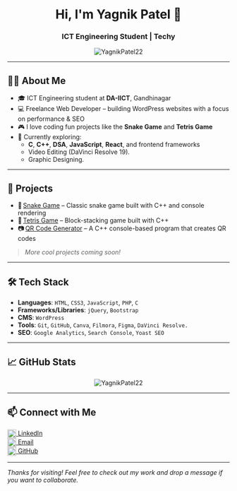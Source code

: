 <h1 align="center">Hi, I'm Yagnik Patel 👋</h1>
<h3 align="center">ICT Engineering Student | Techy</h3>

<p align="center">
  <img src="https://komarev.com/ghpvc/?username=YagnikPatel22&label=Profile%20views&color=0e75b6&style=flat" alt="YagnikPatel22" />
</p>

---

## 🙋‍♂️ About Me

- 🎓 ICT Engineering student at **DA-IICT**, Gandhinagar  
- 💻 Freelance Web Developer – building WordPress websites with a focus on performance & SEO  
- 🎮 I love coding fun projects like the **Snake Game** and **Tetris Game**  
- 🎯 Currently exploring:
  - **C**, **C++**, **DSA**, **JavaScript**, **React**, and frontend frameworks
  - Video Editing (DaVinci Resolve 19).
  - Graphic Designing.

---

## 🧠 Projects

- 🐍 [Snake Game](https://github.com/YagnikPatel22/SnakeGame) – Classic snake game built with C++ and console rendering
- 🧱 [Tetris Game](https://github.com/YagnikPatel22/TetrisGame) – Block-stacking game built with C++
- 📷 [QR Code Generator](https://github.com/YagnikPatel22/QRCodeGenerator) – A C++ console-based program that creates QR codes

> *More cool projects coming soon!*

---

## 🛠️ Tech Stack

- **Languages**: `HTML`, `CSS3`, `JavaScript`, `PHP`, `C`  
- **Frameworks/Libraries**: `jQuery`, `Bootstrap`  
- **CMS**: `WordPress`  
- **Tools**: `Git`, `GitHub`, `Canva`, `Filmora`, `Figma`, `DaVinci Resolve.` 
- **SEO**: `Google Analytics`, `Search Console`, `Yoast SEO`

---

## 📈 GitHub Stats

<p align="center">
  <img src="https://github-readme-stats.vercel.app/api?username=YagnikPatel22&show_icons=true&theme=radical" alt="YagnikPatel22" />
</p>

---

## 📫 Connect with Me

<p align="left">
  <a href="https://www.linkedin.com/in/yagnik-n-patel" target="blank"><img align="center" src="https://cdn.jsdelivr.net/npm/simple-icons@3.0.1/icons/linkedin.svg" alt="linkedin" height="20" width="20" /> LinkedIn</a><br>
  <a href="mailto:yagnikptl22@gmail.com"><img align="center" src="https://cdn.jsdelivr.net/npm/simple-icons@3.0.1/icons/gmail.svg" alt="gmail" height="20" width="20" /> Email</a><br>
  <a href="https://github.com/YagnikPatel22" target="blank"><img align="center" src="https://cdn.jsdelivr.net/npm/simple-icons@3.0.1/icons/github.svg" alt="github" height="20" width="20" /> GitHub</a>
</p>

---

*Thanks for visiting! Feel free to check out my work and drop a message if you want to collaborate.*

